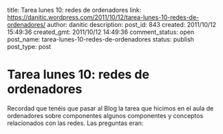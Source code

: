 title: Tarea lunes 10: redes de ordenadores
link: https://danitic.wordpress.com/2011/10/12/tarea-lunes-10-redes-de-ordenadores/
author: danitic
description: 
post_id: 843
created: 2011/10/12 15:49:36
created_gmt: 2011/10/12 14:49:36
comment_status: open
post_name: tarea-lunes-10-redes-de-ordenadores
status: publish
post_type: post

# Tarea lunes 10: redes de ordenadores

Recordad que tenéis que pasar al Blog la tarea que hicimos en el aula de ordenadores sobre componentes algunos componentes y conceptos relacionados con las redes. Las preguntas eran: